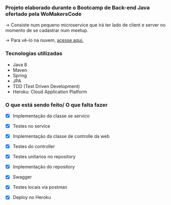 ### Projeto elaborado durante o Bootcamp de Back-end Java ofertado pela WoMakersCode

-> Consiste num pequeno microservice que irá ter lado de client e server no momento de se cadastrar num meetup.

-> Para vê-lo na nuvem, [acesse aqui.](https://meetup-project-womakers.herokuapp.com/swagger-ui/#/)

### Tecnologias utilizadas
- Java 8
- Maven
- Spring
- JPA
- TDD (Test Driven Development)
- Heroku: Cloud Application Platform

### O que está sendo feito/ O que falta fazer

- [x] Implementação da classe se servico

- [x] Testes no service

- [x] Implementação da classe de controlle da web

- [x] Testes do controller

- [x] Testes unitarios no repository

- [x] Implementação do repository

- [x] Swagger

- [x] Testes locais via postman

- [x] Deploy no Heroku